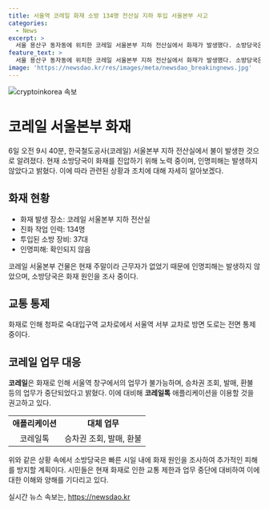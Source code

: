 ```yaml
---
title: 서울역 코레일 화재 소방 134명 전산실 지하 투입 서울본부 사고
categories:
  - News
excerpt: >
  서울 용산구 동자동에 위치한 코레일 서울본부 지하 전산실에서 화재가 발생했다. 소방당국은 현재 37대의 장비와 134명의 인력을 동원하여 진화 작업을 벌이고 있으며, 인명피해는 확인되지 않았다. 화재로 인해 코레일 업무에 지장이 생겼고, 주말이라 건물에 근무하는 인원은 없었다고 한다. 해당 사고는 정확한 원인을 조사 중에 있다. 도로 통제로 인해 교통에 영향을 미치고 있으며, 코레일은 코레일톡 애플리케이션을 이용할 것을 당부했다.
feature_text: >
  서울 용산구 동자동에 위치한 코레일 서울본부 지하 전산실에서 화재가 발생했다. 소방당국은 현재 37대의 장비와 134명의 인력을 동원하여 진화 작업을 벌이고 있으며, 인명피해는 확인되지 않았다. 화재로 인해 코레일 업무에 지장이 생겼고, 주말이라 건물에 근무하는 인원은 없었다고 한다. 해당 사고는 정확한 원인을 조사 중에 있다. 도로 통제로 인해 교통에 영향을 미치고 있으며, 코레일은 코레일톡 애플리케이션을 이용할 것을 당부했다.
image: 'https://newsdao.kr/res/images/meta/newsdao_breakingnews.jpg'
---
```


<p><img src="https://newsdao.kr/res/images/meta/newsdao_breakingnews.jpg" alt="cryptoinkorea 속보" /></p>

<h1>코레일 서울본부 화재</h1>

<p data-ke-size="size16">6일 오전 9시 40분, 한국철도공사(코레일) 서울본부 지하 전산실에서 불이 발생한 것으로 알려졌다. 현재 소방당국이 화재를 진압하기 위해 노력 중이며, 인명피해는 발생하지 않았다고 밝혔다. 이에 따라 관련된 상황과 조치에 대해 자세히 알아보겠다.</p>

<h2 data-ke-size="size26">화재 현황</h2>

<ul>
  <li>화재 발생 장소: 코레일 서울본부 지하 전산실</li>
  <li>진화 작업 인력: 134명</li>
  <li>투입된 소방 장비: 37대</li>
  <li>인명피해: 확인되지 않음</li>
</ul>

<p data-ke-size="size16">코레일 서울본부 건물은 현재 주말이라 근무자가 없었기 때문에 인명피해는 발생하지 않았으며, 소방당국은 화재 원인을 조사 중이다.</p>

<h2 data-ke-size="size26">교통 통제</h2>

<p data-ke-size="size16">화재로 인해 청파로 숙대입구역 교차로에서 서울역 서부 교차로 방면 도로는 전면 통제 중이다.</p>

<h2 data-ke-size="size26">코레일 업무 대응</h2>

<p data-ke-size="size16"><b>코레일</b>은 화재로 인해 서울역 창구에서의 업무가 불가능하며, 승차권 조회, 발매, 환불 등의 업무가 중단되었다고 밝혔다. 이에 대비해 <b>코레일톡</b> 애플리케이션을 이용할 것을 권고하고 있다. </p>

<table>
  <tr>
    <td style="text-align: center; height: 17px;"><b>애플리케이션</b></td>
    <td style="text-align: center; height: 17px;"><b>대체 업무</b></td>
  </tr>
  <tr>
    <td style="text-align: center; height: 17px;">코레일톡</td>
    <td style="text-align: center; height: 17px;">승차권 조회, 발매, 환불</td>
  </tr>
</table>

<p data-ke-size="size16">위와 같은 상황 속에서 소방당국은 빠른 시일 내에 화재 원인을 조사하여 추가적인 피해를 방지할 계획이다. 시민들은 현재 화재로 인한 교통 제한과 업무 중단에 대비하여 이에 대한 이해와 양해를 기다리고 있다.</p>
실시간 뉴스 속보는, <a href="https://newsdao.kr" rel="dofollow">https://newsdao.kr</a>



